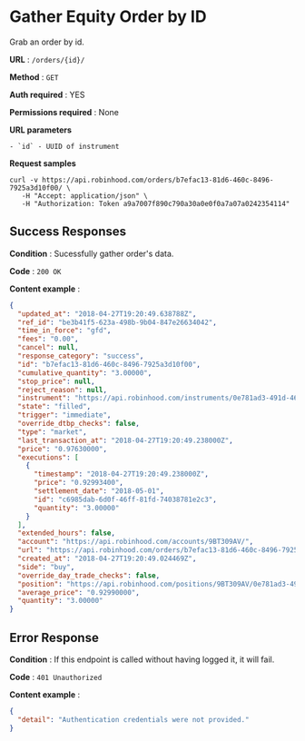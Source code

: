 # Gather Equity Order by ID

Grab an order by id.

**URL** : `/orders/{id}/`

**Method** : `GET`

**Auth required** : YES

**Permissions required** : None

**URL parameters**

    - `id` - UUID of instrument

**Request samples**

```
curl -v https://api.robinhood.com/orders/b7efac13-81d6-460c-8496-7925a3d10f00/ \
   -H "Accept: application/json" \
   -H "Authorization: Token a9a7007f890c790a30a0e0f0a7a07a0242354114"
```

## Success Responses

**Condition** : Sucessfully gather order's data.

**Code** : `200 OK`

**Content example** :

```json
{
  "updated_at": "2018-04-27T19:20:49.638788Z",
  "ref_id": "be3b41f5-623a-498b-9b04-847e26634042",
  "time_in_force": "gfd",
  "fees": "0.00",
  "cancel": null,
  "response_category": "success",
  "id": "b7efac13-81d6-460c-8496-7925a3d10f00",
  "cumulative_quantity": "3.00000",
  "stop_price": null,
  "reject_reason": null,
  "instrument": "https://api.robinhood.com/instruments/0e781ad3-491d-46c8-99b9-4046d919450a/",
  "state": "filled",
  "trigger": "immediate",
  "override_dtbp_checks": false,
  "type": "market",
  "last_transaction_at": "2018-04-27T19:20:49.238000Z",
  "price": "0.97630000",
  "executions": [
    {
      "timestamp": "2018-04-27T19:20:49.238000Z",
      "price": "0.92993400",
      "settlement_date": "2018-05-01",
      "id": "c6985dab-6d0f-46ff-81fd-74038781e2c3",
      "quantity": "3.00000"
    }
  ],
  "extended_hours": false,
  "account": "https://api.robinhood.com/accounts/9BT309AV/",
  "url": "https://api.robinhood.com/orders/b7efac13-81d6-460c-8496-7925a3d10f00/",
  "created_at": "2018-04-27T19:20:49.024469Z",
  "side": "buy",
  "override_day_trade_checks": false,
  "position": "https://api.robinhood.com/positions/9BT309AV/0e781ad3-491d-46c8-99b9-4046d919450a/",
  "average_price": "0.92990000",
  "quantity": "3.00000"
}

```

## Error Response

**Condition** : If this endpoint is called without having logged it, it will fail.

**Code** : `401 Unauthorized`

**Content example** : 

```json
{
  "detail": "Authentication credentials were not provided."
}
```
